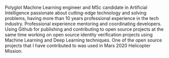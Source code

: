 Polyglot Machine Learning engineer and MSc candidate in Artificial Intelligence passionate about cutting-edge technology and solving problems, having more than 10 years professional experience in the tech industry. Professional experience mentoring and coordinating developers. Using Github for publishing and contributing to open source projects at the same time working on open source identity verification projects using Machine Learning and Deep Learning techniques. One of the open source projects that I have contributed to was used in Mars 2020 Helicopter Mission.

<!--- ![top langs](https://github-readme-stats.vercel.app/api/top-langs/?username=abdullahselek&hide=c%2B%2B,jupyter%20notebook) --->
<!--- ![repo stats](https://github-readme-stats.vercel.app/api?username=abdullahselek&show_icons=true&line_height=27) --->
